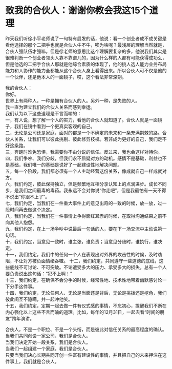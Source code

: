 # 致我的合伙人：谢谢你教会我这15个道理

昨天我们听徐小平老师说了一句特有启发的话，他说：看一个创业者成不成关键是看他选择的那个二把手也就是合伙人牛不牛，唉为啥呢？最浅层的理解当然就是，合伙人强队伍才强嘛。但是徐老师的意思比这个理解要复杂的多，他说我们其实是很难判断一个创业者领头人靠不靠谱儿的，因为什么样的人都有可能获得成功么，但是他选的二把手合伙人那就是他综合素质的体现了，他的挑人选人能力业务布局能力和人协作的能力全都能从这个合伙人身上看得出来。所以合伙人可不仅是他的一个伙伴，还是他本人的一面镜子，哎，这个看法非常深刻。

我的合伙人：  
你好。  
世界上有两种人，一种是拥有合伙人的人。另外一种，是失败的人。  
我一直为建立我们的合伙人关系而感到幸运。  
我们认为以下这些道理是不言而喻的：  
一，有人说，想了解一个人的实力，看他的合伙人就知道了。合伙人就是一面镜子，我们在镜中看到一个更真实客观的自己。  
二，无论是公司还是家庭，面对的都是一个不确定的未来和一条充满荆棘的路。合伙人关系，让我们可以彼此挑剔、彼此修剪枝杈。若非成为更好的自己，我们走不好这条路。  
三，奔跑时难免恐惧，我需要你不由分说的信任。反过来，我也会这样对待你。  
四，我们争吵、我们分歧，但我们永不质疑对方的动机。感情不是基础，利益也不是基础，我们唯一的基础是说好了一起建设性地解决问题。  
五，每一个阶段，我们都必须有一个人主动经营这份关系，像成就自己一样成就对方。  
六，我们约定，彼此保持独立，但是频繁地互相分享认知上的点滴进步。成长不同步，是我们之间最毒的毒药。我永远不会对你说“你走吧”，但是我最怕有一天不得不说出“你跟不上了”。  
七，我们约定，当我们在一件重大事件上的意见出奇的一致的时候，放一放，过一段时间再去做这个决定。  
八，我们约定，当我们在一件事情上争得面红耳赤的时候，在取得沟通结果之前不向其他人抱怨。  
九，我们约定，在上一场争吵中说最后一句话的人，要在下一场交流中主动说第一句话。  
十，我们约定，当意见一致时，谁主张，谁负责；当意见分歧时，谁执行，谁决定。  
十一，我们约定，我们中的任何一个人在表现出对外界的攻击性的时候，及时劝阻，不让对方被负面情绪吞噬。
十二，我们约定，共同遵守一些道德的底线，这些底线不可讨论、不可突破。不论遭受多大的压力、承受多大的损失，总有一个人要负责说出这句话：“犯不上啊！”  
十三，我们约定，在确保不会分手的时候，经常性地、技术性地带着幽默感讨论一下分手这件事。  
十四，我们约定，无论任何人、无论是当面还是背后，无论是挑拨还是挖角，我们彼此间互不隐瞒，并一起冲他笑。  
十五，我们约定，定期一起去做一件有仪式感的事情，不忘初心，提醒我们不断在内心强化以上这些不言而喻的道理。比如，每年的12月31日，一起去看“时间的朋友”跨年演讲。  

合伙人，不是一个职位、不是一个头衔，而是彼此对信任关系的最高程度的确认。  
当我们共同创设一家公司，我们是合伙人。  
当我们决定开始一段关系，我们是合伙人。  
当我们一起组建一个家庭，我们是合伙人。  
只要当我们决心长期共同开创一件富有建设性的事情，并且把自己的未来押注在这件事上，我们就是合伙人。  